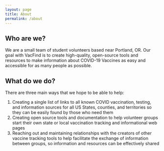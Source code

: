 ```yaml
---
layout: page
title: About
permalink: /about
---
```


## Who are we?

We are a small team of student volunteers based near Portland, OR. Our goal with VacFind is to create high-quality, open-source tools and resources to make information about COVID-19 Vaccines as easy and accessible for as many people as possible.


## What do we do?

There are three main ways that we hope to be able to help:

1. Creating a single list of links to all known COVID vaccination, testing, and information sources for all US States, counties, and territories so they can be easily found by those who need them
2. Creating open source tools and documentation to help volunteer groups start their own state or local vaccination tracking and informational web pages
3. Reaching out and maintaining relationships with the creators of other vaccine tracking tools to help facilitate the exchange of information between groups, so information and resources can be effectively shared

